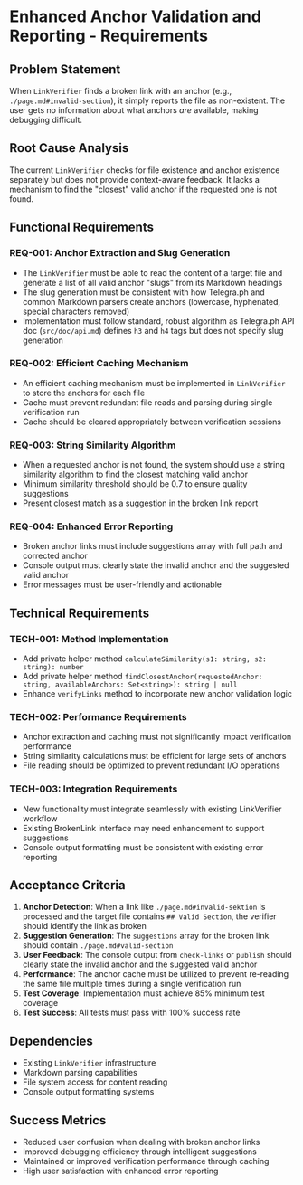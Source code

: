 # Enhanced Anchor Validation and Reporting - Requirements

## Problem Statement
When `LinkVerifier` finds a broken link with an anchor (e.g., `./page.md#invalid-section`), it simply reports the file as non-existent. The user gets no information about what anchors *are* available, making debugging difficult.

## Root Cause Analysis
The current `LinkVerifier` checks for file existence and anchor existence separately but does not provide context-aware feedback. It lacks a mechanism to find the "closest" valid anchor if the requested one is not found.

## Functional Requirements

### REQ-001: Anchor Extraction and Slug Generation
- The `LinkVerifier` must be able to read the content of a target file and generate a list of all valid anchor "slugs" from its Markdown headings
- The slug generation must be consistent with how Telegra.ph and common Markdown parsers create anchors (lowercase, hyphenated, special characters removed)
- Implementation must follow standard, robust algorithm as Telegra.ph API doc (`src/doc/api.md`) defines `h3` and `h4` tags but does not specify slug generation

### REQ-002: Efficient Caching Mechanism
- An efficient caching mechanism must be implemented in `LinkVerifier` to store the anchors for each file
- Cache must prevent redundant file reads and parsing during single verification run
- Cache should be cleared appropriately between verification sessions

### REQ-003: String Similarity Algorithm
- When a requested anchor is not found, the system should use a string similarity algorithm to find the closest matching valid anchor
- Minimum similarity threshold should be 0.7 to ensure quality suggestions
- Present closest match as a suggestion in the broken link report

### REQ-004: Enhanced Error Reporting
- Broken anchor links must include suggestions array with full path and corrected anchor
- Console output must clearly state the invalid anchor and the suggested valid anchor
- Error messages must be user-friendly and actionable

## Technical Requirements

### TECH-001: Method Implementation
- Add private helper method `calculateSimilarity(s1: string, s2: string): number`
- Add private helper method `findClosestAnchor(requestedAnchor: string, availableAnchors: Set<string>): string | null`
- Enhance `verifyLinks` method to incorporate new anchor validation logic

### TECH-002: Performance Requirements
- Anchor extraction and caching must not significantly impact verification performance
- String similarity calculations must be efficient for large sets of anchors
- File reading should be optimized to prevent redundant I/O operations

### TECH-003: Integration Requirements
- New functionality must integrate seamlessly with existing LinkVerifier workflow
- Existing BrokenLink interface may need enhancement to support suggestions
- Console output formatting must be consistent with existing error reporting

## Acceptance Criteria

1. **Anchor Detection**: When a link like `./page.md#invalid-sektion` is processed and the target file contains `## Valid Section`, the verifier should identify the link as broken
2. **Suggestion Generation**: The `suggestions` array for the broken link should contain `./page.md#valid-section`
3. **User Feedback**: The console output from `check-links` or `publish` should clearly state the invalid anchor and the suggested valid anchor
4. **Performance**: The anchor cache must be utilized to prevent re-reading the same file multiple times during a single verification run
5. **Test Coverage**: Implementation must achieve 85% minimum test coverage
6. **Test Success**: All tests must pass with 100% success rate

## Dependencies
- Existing `LinkVerifier` infrastructure
- Markdown parsing capabilities
- File system access for content reading
- Console output formatting systems

## Success Metrics
- Reduced user confusion when dealing with broken anchor links
- Improved debugging efficiency through intelligent suggestions
- Maintained or improved verification performance through caching
- High user satisfaction with enhanced error reporting